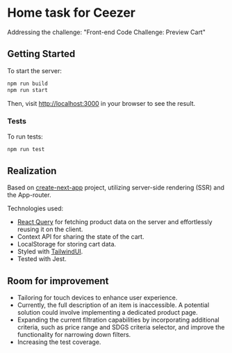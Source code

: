 # Home task for Ceezer

Addressing the challenge: "Front-end Code Challenge: Preview Cart"

## Getting Started

To start the server:

```bash
npm run build
npm run start
```

Then, visit [http://localhost:3000](http://localhost:3000) in your browser to see the result.

### Tests

To run tests:

```bash
npm run test
```

## Realization

Based on [create-next-app](https://nextjs.org/docs/pages/api-reference/create-next-app) project, utilizing server-side rendering (SSR) and the App-router.

Technologies used:

- [React Query](https://tanstack.com/query/latest) for fetching product data on the server and effortlessly reusing it on the client.
- Context API for sharing the state of the cart.
- LocalStorage for storing cart data.
- Styled with [TailwindUI](https://tailwindui.com/).
- Tested with Jest.

## Room for improvement

- Tailoring for touch devices to enhance user experience.
- Currently, the full description of an item is inaccessible. A potential solution could involve implementing a dedicated product page.
- Expanding the current filtration capabilities by incorporating additional criteria, such as price range and SDGS criteria selector, and improve the functionality for narrowing down filters.
- Increasing the test coverage.
